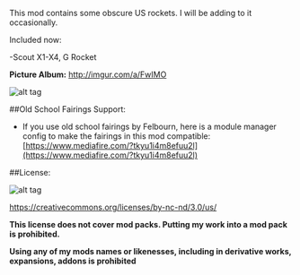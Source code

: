 This mod contains some obscure US rockets. I will be adding to it occasionally.

Included now:

-Scout X1-X4, G Rocket

**Picture Album:** http://imgur.com/a/FwIMO

![alt tag](http://i.imgur.com/bdsCyAs.png)

##Old School Fairings Support:
* If you use old school fairings by Felbourn, here is a module manager config to make the fairings in this mod compatible: [https://www.mediafire.com/?tkyu1i4m8efuu2l](https://www.mediafire.com/?tkyu1i4m8efuu2l)

##License:

![alt tag](https://licensebuttons.net/l/by-nc-nd/3.0/88x31.png)

https://creativecommons.org/licenses/by-nc-nd/3.0/us/


**This license does not cover mod packs. Putting my work into a mod pack is prohibited.**

**Using any of my mods names or likenesses, including in derivative works, expansions, addons is prohibited**
